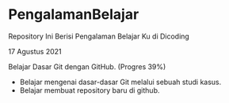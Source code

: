 # PengalamanBelajar
Repository Ini Berisi Pengalaman Belajar Ku di Dicoding

17 Agustus 2021

Belajar Dasar Git dengan GitHub. (Progres 39%)
* Belajar mengenai dasar-dasar Git melalui sebuah studi kasus.
* Belajar membuat repository baru di github.
